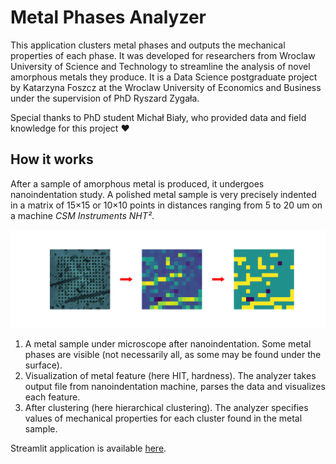 # Metal Phases Analyzer

This application clusters metal phases and outputs the mechanical properties of
each phase. It was developed for researchers from Wroclaw University of Science
and Technology to streamline the analysis of novel amorphous metals they
produce. It is a Data Science postgraduate project by Katarzyna Foszcz at the
Wroclaw University of Economics and Business under the supervision of PhD
Ryszard Zygała.

Special thanks to PhD student Michał Biały, who provided data and field
knowledge for this project ❤️

## How it works

After a sample of amorphous metal is produced, it undergoes nanoindentation
study. A polished metal sample is very precisely indented in a matrix of 15×15
or 10×10 points in distances ranging from 5 to 20 um on a machine *CSM
Instruments NHT²*.

<!-- image_split -->
![Clustering process](amorphous_metals/streamlit/Home/process.svg)
<!-- image_split -->

1. A metal sample under microscope after nanoindentation. Some metal
   phases are visible (not necessarily all, as some may be found under the
   surface).
2. Visualization of metal feature (here HIT, hardness). The analyzer takes
   output file from nanoindentation machine, parses the data and visualizes each
   feature.
3. After clustering (here hierarchical clustering). The analyzer specifies
   values of mechanical properties for each cluster found in the metal sample.

Streamlit application is available [here](https://amorphous-metals.foszcz.co).
